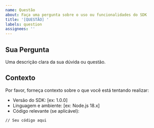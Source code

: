 ```yaml
---
name: Questão
about: Faça uma pergunta sobre o uso ou funcionalidades do SDK
title: '[QUESTÃO] '
labels: question
assignees: ''
---
```


## Sua Pergunta
Uma descrição clara da sua dúvida ou questão.

## Contexto
Por favor, forneça contexto sobre o que você está tentando realizar:
- Versão do SDK: [ex: 1.0.0]
- Linguagem e ambiente: [ex: Node.js 18.x]
- Código relevante (se aplicável):

```code
// Seu código aqui

